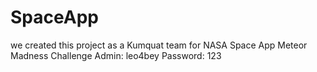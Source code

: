 # SpaceApp
we created this project as a Kumquat team for NASA Space App Meteor Madness Challenge
Admin: leo4bey
Password: 123
